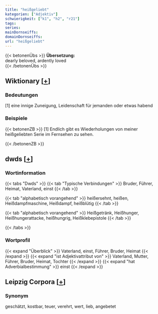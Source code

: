 ```yaml
---
title: "heißgeliebt"
kategorien: ["Adjektiv"]
schwierigkeit: ["k1", "h2", "r21"]
tags:
series:
mainDornseiffs:
domainDornseiffs:
url: "heißgeliebt"
---
```


{{< betonenÜbs >}}
**Übersetzung:**  
dearly beloved, ardently  loved  
{{< /betonenÜbs >}}

## Wiktionary [[+](https://de.wiktionary.org/wiki/heißgeliebt)]

### Bedeutungen
[1] eine innige Zuneigung, Leidenschaft für jemanden oder etwas habend  

### Beispiele
{{< betonenZB >}}
[1] Endlich gibt es Wiederholungen von meiner heißgeliebten Serie im Fernsehen zu sehen.  

{{< /betonenZB >}}


## dwds [[+](https://www.dwds.de/wb/heißgeliebt)]

### Wortinformation
{{< tabs "Dwds" >}}
{{< tab "Typische Verbindungen" >}}
Bruder, Führer, Heimat, Vaterland, einst
{{< /tab >}}

{{< tab "alphabetisch vorangehend" >}}
heißersehnt, heißen, Heißdampfmaschine, Heißdampf, heißblütig
{{< /tab >}}

{{< tab "alphabetisch vorangehend" >}}
Heißgetränk, Heißhunger, Heißhungerattacke, heißhungrig, Heißklebepistole
{{< /tab >}}

{{< /tabs >}}

### Wortprofil
{{< expand "Überblick" >}} Vaterland, einst, Führer, Bruder, Heimat {{< /expand >}}
{{< expand "ist Adjektivattribut von" >}} Vaterland, Mutter, Führer, Bruder, Heimat, Tochter {{< /expand >}}
{{< expand "hat Adverbialbestimmung" >}} einst {{< /expand >}}

## Leipzig Corpora [[+](https://corpora.uni-leipzig.de/en/res?word=heißgeliebt&corpusId=deu_newscrawl-public_2018)]


### Synonym
geschätzt, kostbar, teuer, verehrt, wert, lieb, angebetet

